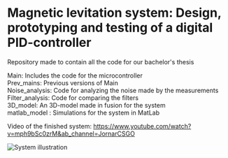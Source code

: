 # Magnetic levitation system: Design, prototyping and testing of a digital PID-controller
Repository made to contain all the code for our bachelor's thesis

Main: Includes the code for the microcontroller  
Prev_mains: Previous versions of Main  
Noise_analysis: Code for analyzing the noise made by the measurements  
Filter_analysis: Code for comparing the filters  
3D_model: An 3D-model made in fusion for the system  
matlab_model : Simulations for the system in MatLab  
  
  
Video of the finished system:
https://www.youtube.com/watch?v=mph9bSc0zrM&ab_channel=JornarCSGO


![System illustration](https://github.com/martinbronstad/Bachelor_Thesis_E2207/blob/main/3D%20model/3D%20model.png?raw=true)



